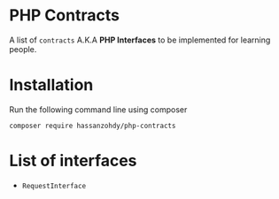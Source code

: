 # PHP Contracts

A list of `contracts` A.K.A **PHP Interfaces** to be implemented for learning people.

# Installation

Run the following command line using composer

`composer require hassanzohdy/php-contracts`

# List of interfaces

- `RequestInterface`